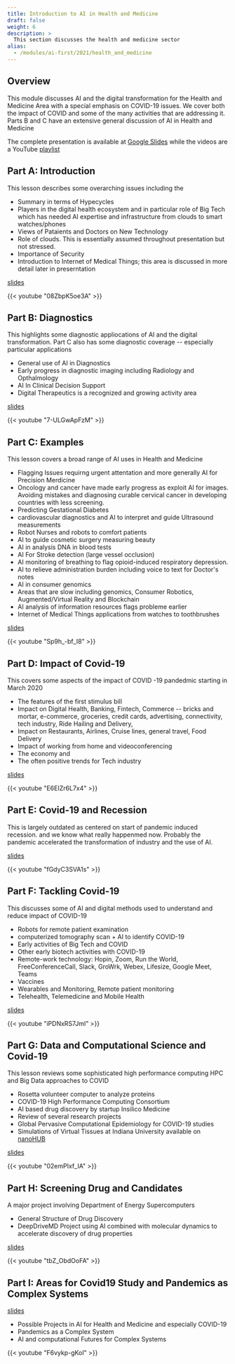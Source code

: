 ```yaml
---
title: Introduction to AI in Health and Medicine
draft: false
weight: 6
description: >
  This section discusses the health and medicine sector 
alias:
  - /modules/ai-first/2021/health_and_medicine
---
```


## Overview

This module discusses AI and the digital transformation for the Health and Medicine Area with a special emphasis on COVID-19 issues. We cover both the impact of COVID and some of the many activities that are addressing it.   Parts B and C have an extensive general discussion of AI in Health and Medicine

The complete presentation is available at [Google Slides](https://docs.google.com/presentation/d/1ONxy6Fu-pGZII235mfMRGAubPun5hO3bEovyETU88p8/edit?usp=sharing) while the videos are a YouTube [playlist](https://www.youtube.com/playlist?list=PLy0VLh_GFyz8MoWDLMjS-v0-OWhA--lBp)



## Part A: Introduction
This lesson describes some overarching issues including the

* Summary in terms of Hypecycles
* Players in the digital health ecosystem and in particular role of Big Tech which has needed AI expertise and infrastructure from clouds to smart watches/phones
* Views of Pataients and Doctors on New Technology
* Role of clouds. This is essentially assumed throughout presentation but not stressed.
* Importance of Security
* Introduction to Internet of Medical Things; this area is discussed in more detail later in preserntation

[slides](https://drive.google.com/file/d/18gsYv9yE2SPs_cuxQEInoSnLlSc_vEAZ/view?usp=sharing)

{{< youtube "08ZbpK5oe3A" >}}

## Part B: Diagnostics

This highlights some diagnostic appliocations of AI and the digital transformation. Part C also has some diagnostic coverage -- especially particular applications

* General use of AI in Diagnostics
* Early progress in diagnostic imaging including Radiology and Opthalmology
* AI In Clinical Decision Support
* Digital Therapeutics is a recognized and growing activity area

[slides](https://drive.google.com/file/d/1-n4kVEL1dkQfB7esEo6PNo6kLs64jBH1/view?usp=sharing)

{{< youtube "7-ULGwApFzM" >}}

## Part C: Examples

This lesson covers a broad range of AI uses in Health and Medicine

* Flagging Issues requirng urgent attentation and more generally AI for Precision Merdicine
* Oncology and cancer have made early progress as exploit AI for images. Avoiding mistakes and diagnosing curable cervical cancer in developing countries with less screening.
* Predicting Gestational Diabetes
* cardiovascular diagnostics and AI to interpret and guide Ultrasound measurements
* Robot Nurses and robots to comfort patients
* AI to guide cosmetic surgery measuring beauty
* AI in analysis DNA in blood tests
* AI For Stroke detection (large vessel occlusion)
* AI monitoring of breathing to flag opioid-induced respiratory depression.
* AI to relieve administration burden including voice to text for Doctor's notes
* AI in consumer genomics
* Areas that are slow including genomics, Consumer Robotics, Augmented/Virtual Reality and Blockchain
* AI analysis of information resources flags probleme earlier
* Internet of Medical Things applications from watches to toothbrushes


[slides](https://drive.google.com/file/d/1qqd-P0zvQY8MEZDdzuxS-DhObiMSyKRO/view?usp=sharing)

{{< youtube "Sp9h_-bf_I8" >}}

## Part D: Impact of Covid-19

This covers some aspects of the impact of COVID -19 pandedmic starting in March 2020

* The features of the first stimulus bill
* Impact on Digital Health, Banking, Fintech, Commerce -- bricks and mortar, e-commerce, groceries, credit cards, advertising, connectivity, tech industry, Ride Hailing and Delivery, 
* Impact on Restaurants, Airlines, Cruise lines, general travel, Food Delivery
* Impact of working from home and videoconferencing
* The economy and
* The often positive trends for Tech industry

[slides](https://drive.google.com/file/d/1UjBvb6LnKZ8xzHlZhLe5TlDIme00G83v/view?usp=sharing)

{{< youtube "E6EIZr6L7x4" >}}

## Part E: Covid-19 and Recession

This is largely outdated as centered on start of pandemic induced recession. and we know what really happenmed now. Probably the pandemic accelerated the transformation of industry and the use of AI.

[slides](https://drive.google.com/file/d/1sbEVK_RQdBuOmx-J8WYoYo7LhGXIp99e/view?usp=sharing)

{{< youtube "fGdyC3SVA1s" >}}

## Part F: Tackling Covid-19

This discusses some of AI and digital methods used to understand and reduce impact of COVID-19

* Robots for remote patient examination
* computerized tomography scan + AI to identify COVID-19
* Early activities of Big Tech and COVID
* Other early biotech activities with COVID-19
* Remote-work technology: Hopin, Zoom, Run the World, FreeConferenceCall, Slack, GroWrk, Webex, Lifesize, Google Meet, Teams
* Vaccines
* Wearables and Monitoring, Remote patient monitoring
* Telehealth,  Telemedicine and Mobile Health

[slides](https://drive.google.com/file/d/17mYnNxsoLWJ682aDXyJ7HjR1caxYesZj/view?usp=sharing)

{{< youtube "iPDNxRS7JmI" >}}

## Part G: Data and Computational Science and Covid-19

This lesson reviews some sophisticated high performance computing HPC and Big Data approaches to COVID

* Rosetta volunteer computer to analyze proteins
* COVID-19 High Performance Computing Consortium
* AI based drug discovery by startup Insilico Medicine
* Review of several research projects
* Global Pervasive Computational Epidemiology for COVID-19 studies
* Simulations of Virtual Tissues at Indiana University available on [nanoHUB](https://nanohub.org/groups/nanobio)

[slides](https://drive.google.com/file/d/12Mry7k1lk7f0D0VWATeyWKz82DJv0HvM/view?usp=sharing)

{{< youtube "02emPIxf_IA" >}}

## Part H: Screening Drug and Candidates
A major project involving Department of Energy Supercomputers

* General Structure of Drug Discovery
* DeepDriveMD Project using AI combined with molecular dynamics  to accelerate discovery of drug properties


[slides](https://drive.google.com/file/d/10Umb37DZrTqYSP0HigNCads60Zv3tyI1/view?usp=sharing)

{{< youtube "tbZ_ObdOoFA" >}}

## Part I: Areas for Covid19 Study and Pandemics as Complex Systems

[slides](https://drive.google.com/file/d/1Nnx2GjIs1Ax7IpB1rO4nvN5XoEP0fhEu/view?usp=sharing)

* Possible Projects in AI for Health and Medicine and especially COVID-19
* Pandemics as a Complex System 
* AI and computational Futures for Complex Systems

{{< youtube "F6vykp-gKoI" >}}






